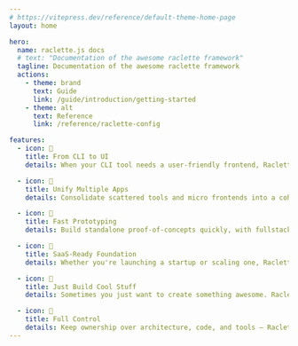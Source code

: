 ```yaml
---
# https://vitepress.dev/reference/default-theme-home-page
layout: home

hero:
  name: raclette.js docs
  # text: "Documentation of the awesome raclette framework"
  tagline: Documentation of the awesome raclette framework
  actions:
    - theme: brand
      text: Guide
      link: /guide/introduction/getting-started
    - theme: alt
      text: Reference
      link: /reference/raclette-config

features:
  - icon: 🔧
    title: From CLI to UI
    details: When your CLI tool needs a user-friendly frontend, Raclette helps you bridge the gap with minimal effort.

  - icon: 🧩
    title: Unify Multiple Apps
    details: Consolidate scattered tools and micro frontends into a cohesive web app without starting from scratch.

  - icon: 🚀
    title: Fast Prototyping
    details: Build standalone proof-of-concepts quickly, with fullstack capabilities and almost no boilerplate.

  - icon: 💼
    title: SaaS-Ready Foundation
    details: Whether you're launching a startup or scaling one, Raclette gives you a clean and extensible base for SaaS products.

  - icon: 🦄
    title: Just Build Cool Stuff
    details: Sometimes you just want to create something awesome. Raclette gives you the freedom to do exactly that.

  - icon: 🧠
    title: Full Control
    details: Keep ownership over architecture, code, and tools — Raclette doesn’t get in your way.
---
```


